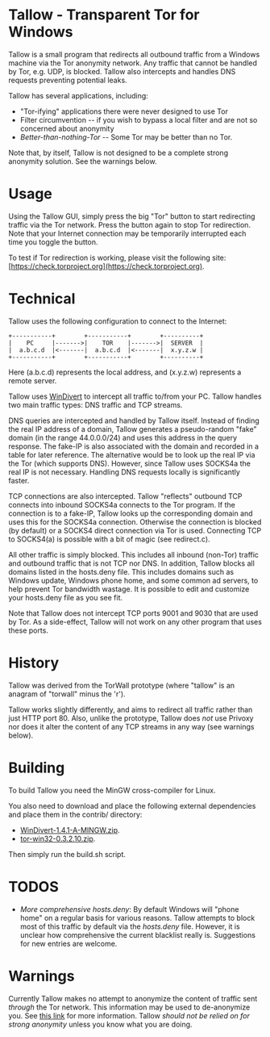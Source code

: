 Tallow - Transparent Tor for Windows
====================================

Tallow is a small program that redirects all outbound traffic from a Windows
machine via the Tor anonymity network.  Any traffic that cannot be handled by
Tor, e.g. UDP, is blocked.  Tallow also intercepts and handles DNS requests
preventing potential leaks.

Tallow has several applications, including:

* "Tor-ifying" applications there were never designed to use Tor
* Filter circumvention -- if you wish to bypass a local filter and are
  not so concerned about anonymity
* *Better-than-nothing-Tor* -- Some Tor may be better than no Tor.

Note that, by itself, Tallow is not designed to be a complete strong anonymity
solution.  See the warnings below.

Usage
=====

Using the Tallow GUI, simply press the big "Tor" button to start redirecting
traffic via the Tor network.  Press the button again to stop Tor redirection.
Note that your Internet connection may be temporarily interrupted each time
you toggle the button.

To test if Tor redirection is working, please visit the following site:
[https://check.torproject.org](https://check.torproject.org).

Technical
=========

Tallow uses the following configuration to connect to the Internet:

    +-----------+        +-----------+        +----------+
    |    PC     |------->|    TOR    |------->|  SERVER  |
    |  a.b.c.d  |<-------|  a.b.c.d  |<-------|  x.y.z.w |
    +-----------+        +-----------+        +----------+

Here (a.b.c.d) represents the local address, and (x.y.z.w) represents a remote
server.

Tallow uses [WinDivert](http://reqrypt.org/windivert.html) to intercept
all traffic to/from your PC.  Tallow handles two main traffic types: DNS
traffic and TCP streams.

DNS queries are intercepted and handled by Tallow itself.  Instead of finding
the real IP address of a domain, Tallow generates a pseudo-random "fake"
domain (in the range 44.0.0.0/24) and uses this address in the query response.
The fake-IP is also associated with the domain and recorded in a table for
later reference.  The alternative would be to look up the real IP via the Tor
(which supports DNS).  However, since Tallow uses SOCKS4a the real IP is not
necessary.  Handling DNS requests locally is significantly faster.

TCP connections are also intercepted.  Tallow "reflects" outbound TCP connects
into inbound SOCKS4a connects to the Tor program.  If the connection is to
a fake-IP, Tallow looks up the corresponding domain and uses this for the
SOCKS4a connection.  Otherwise the connection is blocked (by default) or a
SOCKS4 direct connection via Tor is used.  Connecting TCP to SOCKS4(a) is
possible with a bit of magic (see redirect.c).

All other traffic is simply blocked.  This includes all inbound (non-Tor)
traffic and outbound traffic that is not TCP nor DNS.  In addition, Tallow
blocks all domains listed in the hosts.deny file.  This includes domains such
as Windows update, Windows phone home, and some common ad servers, to help
prevent Tor bandwidth wastage.  It is possible to edit and customize your
hosts.deny file as you see fit.

Note that Tallow does not intercept TCP ports 9001 and 9030 that are used by
Tor.  As a side-effect, Tallow will not work on any other program that uses
these ports.

History
=======

Tallow was derived from the TorWall prototype (where "tallow" is an
anagram of "torwall" minus the 'r').

Tallow works slightly differently, and aims to redirect all traffic rather
than just HTTP port 80.  Also, unlike the prototype, Tallow does *not* use
Privoxy nor does it alter the content of any TCP streams in any way (see
warnings below).

Building
========

To build Tallow you need the MinGW cross-compiler for Linux.

You also need to download and place the following external dependencies and
place them in the contrib/ directory:

* [WinDivert-1.4.1-A-MINGW.zip](http://reqrypt.org/windivert.html).
* [tor-win32-0.3.2.10.zip](https://www.torproject.org/).

Then simply run the build.sh script.

TODOS
=====

* *More comprehensive hosts.deny*:
  By default Windows will "phone home" on a regular basis for various
  reasons.  Tallow attempts to block most of this traffic by default
  via the *hosts.deny* file.  However, it is unclear how
  comprehensive the current blacklist really is.  Suggestions for new
  entries are welcome.

Warnings
========

Currently Tallow makes no attempt to anonymize the content of traffic sent
*through* the Tor network.  This information may be used to de-anonymize you.
See [this
link](https://trac.torproject.org/projects/tor/wiki/doc/TransparentProxyLeaks)
for more information.  Tallow *should not be relied on for strong anonymity*
unless you know what you are doing.

